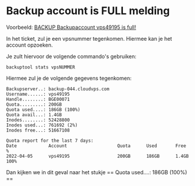 <h1> Backup account is FULL melding </h1>

Voorbeeld: [BACKUP Backupaccount vps49195 is full!](https://cerberus.office.xl-is.net/index.php/profiles/ticket/YHS-46535-822/conversation)

In het ticket, zul je een vpsnummer tegenkomen. Hiermee kan je het account opzoeken.

Je zult hiervoor de volgende commando's gebruiken:

```
backuptool stats vpsNUMMER
```

Hiermee zul je de volgende gegevens tegenkomen:

~~~
Backupserver..: backup-044.cloudvps.com
Username......: vps49195
Handle........: BGE00071
Quota.........: 200GB
Quota used....: 186GB (100%)
Quota avail...: 1.4GB
Inodes........: 52428800
Inodes used...: 761692 (2%)
Inodes free...: 51667108

Quota report for the last 7 days:
Date            Account                   Quota      Used       Free       %    
2022-04-05      vps49195                  200GB      186GB      1.4GB      100% 
~~~

Dan kijken we in dit geval naar het stukje == Quota used....: 186GB (100%) ==